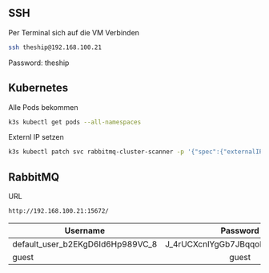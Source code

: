 ## SSH

Per Terminal sich auf die VM Verbinden

```bash
ssh theship@192.168.100.21
``` 
Password: theship

## Kubernetes
Alle Pods bekommen

```bash
k3s kubectl get pods --all-namespaces
```

Externl IP setzen
```bash
k3s kubectl patch svc rabbitmq-cluster-scanner -p '{"spec":{"externalIPs":["192.168.100.21"]}}'
```

## RabbitMQ

URL

```bash
http://192.168.100.21:15672/
```
| Username                         |             Password             |
|----------------------------------|:--------------------------------:|
| default_user_b2EKgD6Id6Hp989VC_8 | J_4rUCXcnlYgGb7JBqqohpdEdI1_ULe4 |
| guest                            |              guest               |
